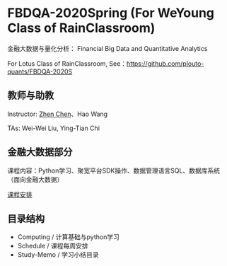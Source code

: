 # FBDQA-2020Spring  (For WeYoung Class of RainClassroom)

金融大数据与量化分析： Financial Big Data and Quantitative Analytics

For Lotus Class of RainClassroom, See：https://github.com/plouto-quants/FBDQA-2020S 

## 教师与助教

Instructor: [Zhen Chen](http://www.icenter.tsinghua.edu.cn/faculty/chenzhen/)、Hao Wang 

TAs: Wei-Wei Liu, Ying-Tian Chi

## 金融大数据部分

课程内容：Python学习、聚宽平台SDK操作、数据管理语言SQL、数据库系统（面向金融大数据）

[课程安排](Schedule)

## 目录结构

- Computing / 计算基础与python学习
- Schedule / 课程每周安排
- Study-Memo / 学习小结目录



